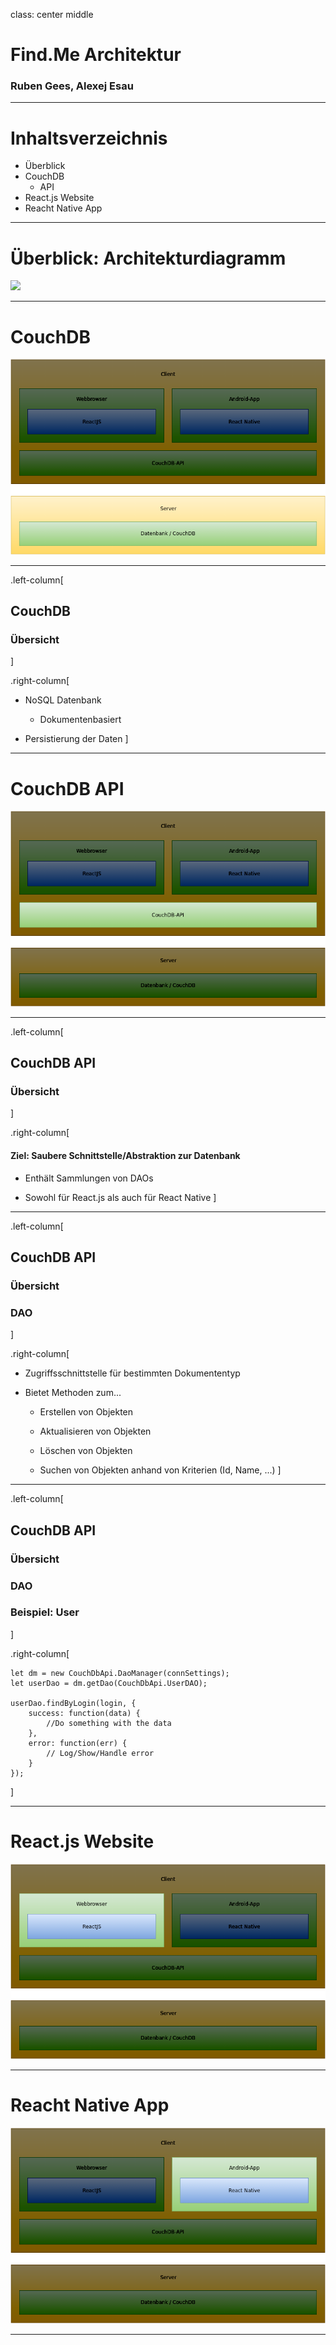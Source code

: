 class: center middle

# Find.Me Architektur
### Ruben Gees, Alexej Esau

---

# Inhaltsverzeichnis

- Überblick
- CouchDB
  - API
- React.js Website
- Reacht Native App

---

# Überblick: Architekturdiagramm

![](find.me-architecture-diagram-draw.io.png)

---

# CouchDB

![](find.me-architecture-diagram-draw.io-highlight-couchdb.png)

---

.left-column[
## CouchDB
### Übersicht
]

.right-column[
- NoSQL Datenbank

  - Dokumentenbasiert

- Persistierung der Daten
]

---

# CouchDB API

![](find.me-architecture-diagram-draw.io-highlight-couchdb-api.png)

---

.left-column[
## CouchDB API
### Übersicht
]

.right-column[
#### Ziel: Saubere Schnittstelle/Abstraktion zur Datenbank
- Enthält Sammlungen von DAOs

- Sowohl für React.js als auch für React Native
]

---

.left-column[
## CouchDB API
### Übersicht
### DAO
]

.right-column[
- Zugriffsschnittstelle für bestimmten Dokumententyp

- Bietet Methoden zum...

  - Erstellen von Objekten

  - Aktualisieren von Objekten

  - Löschen von Objekten

  - Suchen von Objekten anhand von Kriterien (Id, Name, ...)
]

---

.left-column[
## CouchDB API
### Übersicht
### DAO
### Beispiel: User
]

.right-column[
```
let dm = new CouchDbApi.DaoManager(connSettings);
let userDao = dm.getDao(CouchDbApi.UserDAO);

userDao.findByLogin(login, {
    success: function(data) {
        //Do something with the data
    },
    error: function(err) {
        // Log/Show/Handle error
    }
});
```
]

---

# React.js Website

![](find.me-architecture-diagram-draw.io-highlight-reactjs.png)

---

# Reacht Native App

![](find.me-architecture-diagram-draw.io-highlight-react-native.png)

---
